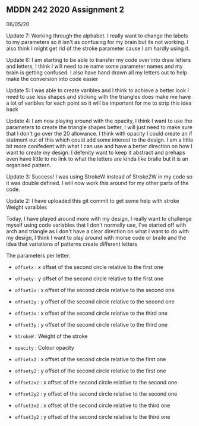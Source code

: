 ## MDDN 242 2020 Assignment 2

06/05/20

Update 7: Working through the alphabet. I really want to change the labels to my parameters so it isn't as confusing for my brain but its not working. I also think I might get rid of the stroke parameter cause I am hardly using it.

Update 6: I am starting to be able to transfer my code over into draw letters and letters, I think I will need to re name some parameter names and my brain is getting confused. I also have hand drawn all my letters out to help make the conversion into code easier

Update 5: I was able to create varibles and I think to achieve a better look I need to use less shapes and sticking with the triangles does make me have a lot of varibles for each point so it will be important for me to strip this idea back

Update 4: I am now playing around with the opacity, I think I want to use the parameters to create the triangle shapes better, I will just need to make sure that I don't go over the 20 allowance. I think with opacity I could create an if statment out of this which could add some interest to the design. I am a little bit more conifedent with what I can use and have a better direction on how I want to create my design. I defenity want to keep it abstract and prehaps even have little to no link to what the letters are kinda like bralie but it is an organised pattern.

Update 3: Success! I was using StrokeW instead of Stroke2W in my code so it was double defined. I will now work this around for my other parts of the code.

Update 2: I have uploaded this git commit to get some help with stroke Weight varaibles

Today, I have played around more with my design, I really want to challenge myself using code variables that I don't normally use, I've started off with arch and triangle as I don't have a clear direction on what I want to do with my design, I think I want to play around with morse code or braile and the idea that variations of patterns create different letters

The parameters per letter:

  * `offsetx` : x offset of the second circle relative to the first one
  * `offsety` : y offset of the second circle relative to the first one
  * `offset2x` : x offset of the second circle relative to the second one
  * `offset2y` : y offset of the second circle relative to the second one
  * `offset3x` : x offset of the second circle relative to the third one
  * `offset3y` : y offset of the second circle relative to the third one

  *	`StrokeW` : Weight of the stroke
  *	`opacity` : Colour opacity

  * `offsetx2` : x offset of the second circle relative to the first one
  * `offsety2` : y offset of the second circle relative to the first one
  * `offset2x2` : x offset of the second circle relative to the second one
  * `offset2y2` : y offset of the second circle relative to the second one
  * `offset3x2` : x offset of the second circle relative to the third one
  * `offset3y2` : y offset of the second circle relative to the third one

